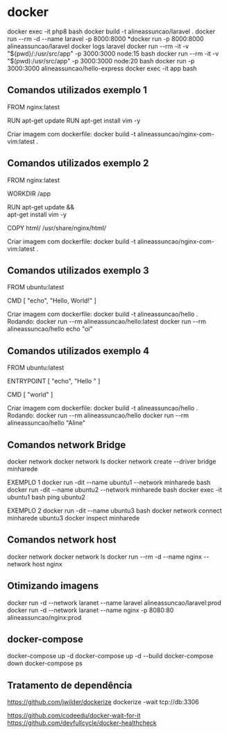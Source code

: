# docker

docker exec -it php8 bash 
docker build -t alineassuncao/laravel . 
docker run --rm -d --name laravel -p 8000:8000
*docker run -p 8000:8000 alineassuncao/laravel
docker logs laravel
docker run --rm -it -v "${pwd}/:/usr/src/app" -p 3000:3000 node:15 bash
docker run --rm -it -v "$(pwd):/usr/src/app" -p 3000:3000 node:20 bash
docker run -p 3000:3000 alineassuncao/hello-express
docker exec -it app bash

## Comandos utilizados exemplo 1

FROM nginx:latest

RUN apt-get update
RUN apt-get install vim -y

Criar imagem com dockerfile: docker build -t alineassuncao/nginx-com-vim:latest . 

## Comandos utilizados exemplo 2

FROM nginx:latest

WORKDIR /app

RUN apt-get update && \
    apt-get install vim -y

COPY html/ /usr/share/nginx/html/

Criar imagem com dockerfile: docker build -t alineassuncao/nginx-com-vim:latest . 

## Comandos utilizados exemplo 3
FROM ubuntu:latest

CMD [ "echo", "Hello, World!" ]

Criar imagem com dockerfile: docker build -t alineassuncao/hello . 
Rodando:
docker run --rm alineassuncao/hello:latest 
docker run --rm alineassuncao/hello echo "oi"


## Comandos utilizados exemplo 4
FROM ubuntu:latest

ENTRYPOINT [ "echo", "Hello " ]

CMD [ "world" ]

Criar imagem com dockerfile: docker build -t alineassuncao/hello . 
Rodando:
docker run --rm alineassuncao/hello
docker run --rm alineassuncao/hello "Aline"

## Comandos network Bridge
docker network
docker network ls
docker network create --driver bridge minharede

EXEMPLO 1
docker run -dit --name ubuntu1 --network minharede bash
docker run -dit --name ubuntu2 --network minharede bash
docker exec -it ubuntu1 bash
ping ubuntu2

EXEMPLO 2
docker run -dit --name ubuntu3 bash
docker network connect minharede ubuntu3
docker inspect minharede

## Comandos network host
docker network
docker network ls
docker run --rm -d --name nginx --network host nginx

## Otimizando imagens
docker run -d --network laranet --name laravel alineassuncao/laravel:prod
docker run -d --network laranet --name nginx -p 8080:80 alineassuncao/nginx:prod

## docker-compose
docker-compose up -d 
docker-compose up -d --build
docker-compose down
docker-compose ps  

## Tratamento de dependência
https://github.com/jwilder/dockerize
dockerize -wait tcp://db:3306

https://github.com/codeedu/docker-wait-for-it 
https://github.com/devfullcycle/docker-healthcheck